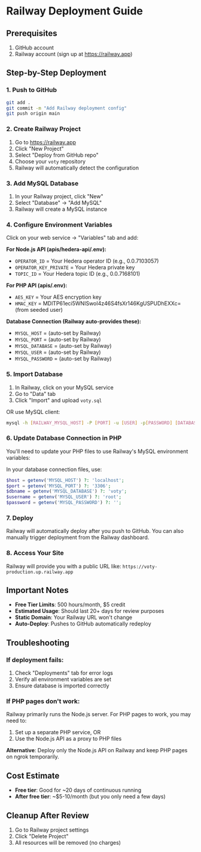 # Railway Deployment Guide

## Prerequisites
1. GitHub account
2. Railway account (sign up at https://railway.app)

## Step-by-Step Deployment

### 1. Push to GitHub
```bash
git add .
git commit -m "Add Railway deployment config"
git push origin main
```

### 2. Create Railway Project
1. Go to https://railway.app
2. Click "New Project"
3. Select "Deploy from GitHub repo"
4. Choose your `voty` repository
5. Railway will automatically detect the configuration

### 3. Add MySQL Database
1. In your Railway project, click "New"
2. Select "Database" → "Add MySQL"
3. Railway will create a MySQL instance

### 4. Configure Environment Variables
Click on your web service → "Variables" tab and add:

**For Node.js API (apis/hedera-api/.env):**
- `OPERATOR_ID` = Your Hedera operator ID (e.g., 0.0.7103057)
- `OPERATOR_KEY_PRIVATE` = Your Hedera private key
- `TOPIC_ID` = Your Hedera topic ID (e.g., 0.0.7168101)

**For PHP API (apis/.env):**
- `AES_KEY` = Your AES encryption key
- `HMAC_KEY` = MDlTP61eci5WNISwoI4z46S4fsXr146KgUSPUDhEXXc= (from seeded user)

**Database Connection (Railway auto-provides these):**
- `MYSQL_HOST` = (auto-set by Railway)
- `MYSQL_PORT` = (auto-set by Railway)
- `MYSQL_DATABASE` = (auto-set by Railway)
- `MYSQL_USER` = (auto-set by Railway)
- `MYSQL_PASSWORD` = (auto-set by Railway)

### 5. Import Database
1. In Railway, click on your MySQL service
2. Go to "Data" tab
3. Click "Import" and upload `voty.sql`

OR use MySQL client:
```bash
mysql -h [RAILWAY_MYSQL_HOST] -P [PORT] -u [USER] -p[PASSWORD] [DATABASE] < voty.sql
```

### 6. Update Database Connection in PHP
You'll need to update your PHP files to use Railway's MySQL environment variables:

In your database connection files, use:
```php
$host = getenv('MYSQL_HOST') ?: 'localhost';
$port = getenv('MYSQL_PORT') ?: '3306';
$dbname = getenv('MYSQL_DATABASE') ?: 'voty';
$username = getenv('MYSQL_USER') ?: 'root';
$password = getenv('MYSQL_PASSWORD') ?: '';
```

### 7. Deploy
Railway will automatically deploy after you push to GitHub. You can also manually trigger deployment from the Railway dashboard.

### 8. Access Your Site
Railway will provide you with a public URL like: `https://voty-production.up.railway.app`

## Important Notes

- **Free Tier Limits**: 500 hours/month, $5 credit
- **Estimated Usage**: Should last 20+ days for review purposes
- **Static Domain**: Your Railway URL won't change
- **Auto-Deploy**: Pushes to GitHub automatically redeploy

## Troubleshooting

### If deployment fails:
1. Check "Deployments" tab for error logs
2. Verify all environment variables are set
3. Ensure database is imported correctly

### If PHP pages don't work:
Railway primarily runs the Node.js server. For PHP pages to work, you may need to:
1. Set up a separate PHP service, OR
2. Use the Node.js API as a proxy to PHP files

**Alternative**: Deploy only the Node.js API on Railway and keep PHP pages on ngrok temporarily.

## Cost Estimate
- **Free tier**: Good for ~20 days of continuous running
- **After free tier**: ~$5-10/month (but you only need a few days)

## Cleanup After Review
1. Go to Railway project settings
2. Click "Delete Project"
3. All resources will be removed (no charges)
